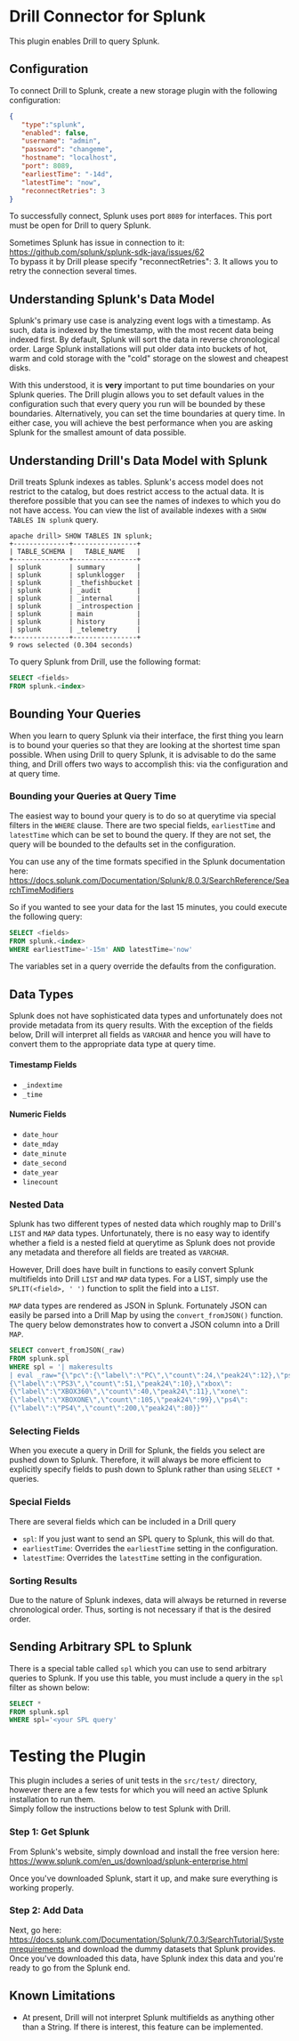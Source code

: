 # Drill Connector for Splunk
This plugin enables Drill to query Splunk. 

## Configuration
To connect Drill to Splunk, create a new storage plugin with the following configuration:
```json
{
   "type":"splunk",
   "enabled": false,
   "username": "admin",
   "password": "changeme",
   "hostname": "localhost",
   "port": 8089,
   "earliestTime": "-14d",
   "latestTime": "now",
   "reconnectRetries": 3   
}
```
To successfully connect, Splunk uses port `8089` for interfaces.  This port must be open for Drill to query Splunk.

Sometimes Splunk has issue in connection to it:
https://github.com/splunk/splunk-sdk-java/issues/62 <br>
To bypass it by Drill please specify "reconnectRetries": 3. It allows you to retry the connection several times. 

## Understanding Splunk's Data Model
Splunk's primary use case is analyzing event logs with a timestamp. As such, data is indexed by the timestamp, with the most recent data being indexed first.  By default, Splunk
 will sort the data in reverse chronological order.  Large Splunk installations will put older data into buckets of hot, warm and cold storage with the "cold" storage on the
  slowest and cheapest disks.
  
With this understood, it is **very** important to put time boundaries on your Splunk queries. The Drill plugin allows you to set default values in the configuration such that every
 query you run will be bounded by these boundaries.  Alternatively, you can set the time boundaries at query time.  In either case, you will achieve the best performance when
  you are asking Splunk for the smallest amount of data possible.
  
## Understanding Drill's Data Model with Splunk
Drill treats Splunk indexes as tables. Splunk's access model does not restrict to the catalog, but does restrict access to the actual data. It is therefore possible that you can
 see the names of indexes to which you do not have access.  You can view the list of available indexes with a `SHOW TABLES IN splunk` query.
  
```
apache drill> SHOW TABLES IN splunk;
+--------------+----------------+
| TABLE_SCHEMA |   TABLE_NAME   |
+--------------+----------------+
| splunk       | summary        |
| splunk       | splunklogger   |
| splunk       | _thefishbucket |
| splunk       | _audit         |
| splunk       | _internal      |
| splunk       | _introspection |
| splunk       | main           |
| splunk       | history        |
| splunk       | _telemetry     |
+--------------+----------------+
9 rows selected (0.304 seconds)
```
To query Splunk from Drill, use the following format: 
```sql
SELECT <fields>
FROM splunk.<index>
```
  
 ## Bounding Your Queries
  When you learn to query Splunk via their interface, the first thing you learn is to bound your queries so that they are looking at the shortest time span possible. When using
   Drill to query Splunk, it is advisable to do the same thing, and Drill offers two ways to accomplish this: via the configuration and at query time.
   
  ### Bounding your Queries at Query Time
  The easiest way to bound your query is to do so at querytime via special filters in the `WHERE` clause. There are two special fields, `earliestTime` and `latestTime` which can
   be set to bound the query. If they are not set, the query will be bounded to the defaults set in the configuration.
   
   You can use any of the time formats specified in the Splunk documentation here:   
  https://docs.splunk.com/Documentation/Splunk/8.0.3/SearchReference/SearchTimeModifiers
  
  So if you wanted to see your data for the last 15 minutes, you could execute the following query:

```sql
SELECT <fields>
FROM splunk.<index>
WHERE earliestTime='-15m' AND latestTime='now'
```
The variables set in a query override the defaults from the configuration. 
  
 ## Data Types
  Splunk does not have sophisticated data types and unfortunately does not provide metadata from its query results.  With the exception of the fields below, Drill will interpret
   all fields as `VARCHAR` and hence you will have to convert them to the appropriate data type at query time.
  
  #### Timestamp Fields
  * `_indextime`
  * `_time` 
  
  #### Numeric Fields
  * `date_hour` 
  * `date_mday`
  * `date_minute`
  * `date_second` 
  * `date_year`
  * `linecount`
  
 ### Nested Data
 Splunk has two different types of nested data which roughly map to Drill's `LIST` and `MAP` data types. Unfortunately, there is no easy way to identify whether a field is a
  nested field at querytime as Splunk does not provide any metadata and therefore all fields are treated as `VARCHAR`.
  
  However, Drill does have built in functions to easily convert Splunk multifields into Drill `LIST` and `MAP` data types. For a LIST, simply use the 
  `SPLIT(<field>, ' ')` function to split the field into a `LIST`.
  
  `MAP` data types are rendered as JSON in Splunk. Fortunately JSON can easily be parsed into a Drill Map by using the `convert_fromJSON()` function.  The query below
   demonstrates how to convert a JSON column into a Drill `MAP`.
  
```sql
SELECT convert_fromJSON(_raw) 
FROM splunk.spl
WHERE spl = '| makeresults
| eval _raw="{\"pc\":{\"label\":\"PC\",\"count\":24,\"peak24\":12},\"ps3\":
{\"label\":\"PS3\",\"count\":51,\"peak24\":10},\"xbox\":
{\"label\":\"XBOX360\",\"count\":40,\"peak24\":11},\"xone\":
{\"label\":\"XBOXONE\",\"count\":105,\"peak24\":99},\"ps4\":
{\"label\":\"PS4\",\"count\":200,\"peak24\":80}}"'
```

### Selecting Fields
When you execute a query in Drill for Splunk, the fields you select are pushed down to Splunk. Therefore, it will always be more efficient to explicitly specify fields to push
 down to Splunk rather than using `SELECT *` queries.
 
 ### Special Fields
 There are several fields which can be included in a Drill query 
 
 * `spl`:  If you just want to send an SPL query to Splunk, this will do that. 
 * `earliestTime`: Overrides the `earliestTime` setting in the configuration. 
 * `latestTime`: Overrides the `latestTime` setting in the configuration. 
  
### Sorting Results
Due to the nature of Splunk indexes, data will always be returned in reverse chronological order. Thus, sorting is not necessary if that is the desired order.

## Sending Arbitrary SPL to Splunk
There is a special table called `spl` which you can use to send arbitrary queries to Splunk. If you use this table, you must include a query in the `spl` filter as shown below:
```sql
SELECT *
FROM splunk.spl
WHERE spl='<your SPL query'
```

# Testing the Plugin
This plugin includes a series of unit tests in the `src/test/` directory, however there are a few tests for which you will need an active Splunk installation to run them.  
Simply follow the instructions below to test Splunk with Drill.
 
 ###  Step 1: Get Splunk
 From Splunk's website, simply download and install the free version here: https://www.splunk.com/en_us/download/splunk-enterprise.html
 
 Once you've downloaded Splunk, start it up, and make sure everything is working properly. 
 
 ### Step 2:  Add Data
 Next, go here: https://docs.splunk.com/Documentation/Splunk/7.0.3/SearchTutorial/Systemrequirements and download the dummy datasets that Splunk provides. Once you've downloaded
  this data, have Splunk index this data and you're ready to go from the Splunk end. 
  
## Known Limitations
* At present, Drill will not interpret Splunk multifields as anything other than a String. If there is interest, this feature can be implemented.
 